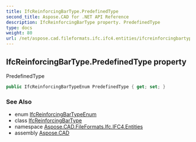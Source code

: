 ```yaml
---
title: IfcReinforcingBarType.PredefinedType
second_title: Aspose.CAD for .NET API Reference
description: IfcReinforcingBarType property. PredefinedType
type: docs
weight: 80
url: /net/aspose.cad.fileformats.ifc.ifc4.entities/ifcreinforcingbartype/predefinedtype/
---
```

## IfcReinforcingBarType.PredefinedType property

PredefinedType

```csharp
public IfcReinforcingBarTypeEnum PredefinedType { get; set; }
```

### See Also

* enum [IfcReinforcingBarTypeEnum](../../../aspose.cad.fileformats.ifc.ifc4.types/ifcreinforcingbartypeenum/)
* class [IfcReinforcingBarType](../)
* namespace [Aspose.CAD.FileFormats.Ifc.IFC4.Entities](../../ifcreinforcingbartype/)
* assembly [Aspose.CAD](../../../)


